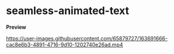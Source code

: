 # seamless-animated-text


**Preview**

https://user-images.githubusercontent.com/65879727/163691666-cac8e6b3-4891-4716-9d10-1202740e26ad.mp4

